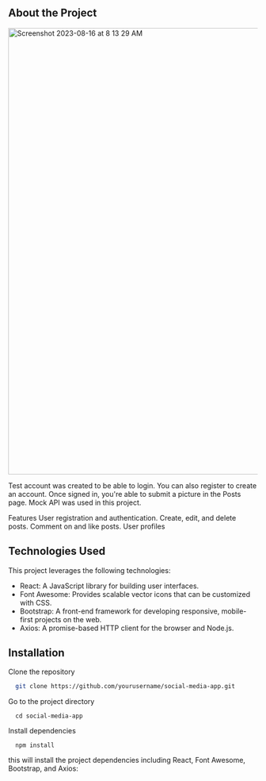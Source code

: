 ## About the Project

<img width="900" alt="Screenshot 2023-08-16 at 8 13 29 AM" src="https://github.com/arturo201/SocialMediaConcept/assets/41337829/541b57c8-f9bd-4a9b-a238-5f0330c16376">

<p>Test account was created to be able to login. You can also register to create an account. Once signed in, you're able to submit a picture in the Posts page. Mock API was used in this project.

Features
User registration and authentication.
Create, edit, and delete posts.
Comment on and like posts.
User profiles

</p>

## Technologies Used
<p>This project leverages the following technologies:</p>

<ul>
<li>React: A JavaScript library for building user interfaces.</li>
<li>Font Awesome: Provides scalable vector icons that can be customized with CSS.</li>
<li>Bootstrap: A front-end framework for developing responsive, mobile-first projects on the web.</li>
<li>Axios: A promise-based HTTP client for the browser and Node.js.</li>
</ul>

## Installation

Clone the repository
```bash
  git clone https://github.com/yourusername/social-media-app.git
```
Go to the project directory
```
  cd social-media-app
```
Install dependencies
```
  npm install
```
<p>this will install the project dependencies including React, Font Awesome, Bootstrap, and Axios: </p>











